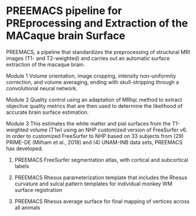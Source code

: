 # **PREEMACS** pipeline for PREprocessing and Extraction of the MACaque brain Surface

PREEMACS, a pipeline that standardizes the preprocessing of structural MRI images (T1- and T2-weighted) and carries out an automatic surface extraction of the macaque brain.

Module 1 
Volume orientation, image cropping, intensity non-uniformity correction, and volume averaging, ending with skull-stripping through a convolutional neural network.

Module 2 
Quality control using an adaptation of MRIqc method to extract objective quality metrics that are then used to determine the likelihood of accurate brain surface estimation. 

Module 3 
This estimates the white matter and pial surfaces from the T1-weighted volume (T1w) using an NHP customized version of FreeSurfer v6.
In order to customized FreeSurfer to NHP based on 33 subjects from (29) PRIME-DE (Milham et al., 2018) and (4) UNAM-INB data sets, PREEMACS has developed.

1) PREEMACS FreeSurfer segmentation atlas, with cortical and subcortical labels

2) PREEMACS Rhesus parameterization template that includes the Rhesus curvature and sulcal pattern templates for individual monkey WM surface registration

3) PREEMACS Rhesus average surface for final mapping of vertices across all animals

